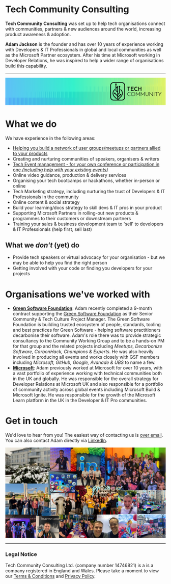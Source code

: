 # Tech Community Consulting
**Tech Community Consulting** was set up to help tech organisations connect with communities, partners & new audiences around the world, increasing product awareness & adoption. 

**Adam Jackson** is the founder and has over 10 years of experience working with Developers & IT Professionals in global and local communities as well as the Microsoft Partner ecosystem. After his time at Microsoft working in Developer Relations, he was inspired to help a wider range of organisations build this capability.

---

![Tech Community Graphic](TCGraphic.png)

# What we do
We have experience in the following areas:
- [Helping you build a network of user groups/meetups or partners allied to your products](https://tech-community.co.uk/meetups/)
- Creating and nurturing communities of speakers, organisers & writers
- [Tech Event management - for your own conference or participation in one _(including help with your existing events)_](https://tech-community.co.uk/events/)
- Online video guidance, production & delivery services
- Organising your tech bootcamps or hackathons, whether in-person or online
- Tech Marketing strategy, including nurturing the trust of Developers & IT Professionals in the community
- Online content & social strategy
- Build your learning/docs strategy to skill devs & IT pros in your product
- Supporting Microsoft Partners in rolling-out new products & programmes to their customers or downstream partners
- Training your sales & business development team to 'sell' to developers & IT Professionals (help first, sell last)

## What we _don't_ (yet) do
- Provide tech speakers or virtual advocacy for your organisation  - but we may be able to help you find the right person
- Getting involved with your code or finding you developers for your projects

# Organisations we've worked with
- [**Green Software Foundation**](https://greensoftware.foundation): Adam recently completed a 9-month contract supporting the [Green Software Foundation](https://greensoftware.foundation) as their Senior Community & Tech Culture Project Manager. The Green Software Foundation is building trusted ecosystem of people, standards, tooling and best practices for Green Software - helping software practitioners decarbonise their software. Adam's role there was to provide strategic consultancy to the Community Working Group and to be a hands-on PM for that group and the related projects including _Meetups, Decarbonize Software, CarbonHack, Champions & Experts_. He was also heavily involved in producing all events and works closely with GSF members including _Microsoft, GitHub, Google, Avanade & UBS_ to name a few.
- [**Microsoft**](https://aka.ms/ukdeveloper): Adam previously worked at Microsoft for over 10 years, with a vast portfolio of experience working with technical communities both in the UK and globally. He was responsible for the overall strategy for Developer Relations at Microsoft UK and also responsible for a portfolio of community activity across global events including Microsoft Build & Microsoft Ignite. He was responsible for the growth of the Microsoft Learn platform in the UK in the Developer & IT Pro communities.

# Get in touch
We'd love to hear from you! The easiest way of contacting us is [over email](mailto:enquiry@tech-community.co.uk). You can also contact Adam directly via [LinkedIn](https://www.linkedin.com/in/adampjackson/). 

![A montage of pictures from Adam's time at Microsoft](Microsoft.jpeg)

---
### Legal Notice
Tech Community Consulting Ltd. (company number 14746821) is a is a company registered in England and Wales. Please take a moment to view our [Terms & Conditions](https://tech-community.co.uk/terms-conditions) and [Privacy Policy](https://tech-community.co.uk/privacy).
